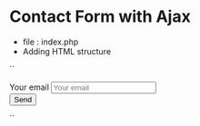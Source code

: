 # Contact Form with Ajax

* file : index.php 
* Adding HTML structure

`` 
<form action="" method="post">
    <label for="email">Your email</label>
    <input type="email" id="email" placeholder="Your email">
    <div id="ajax-contact-response"></div>
    <input type="submit" value="Send" id="validate-contact">
 </form> 
 ``

